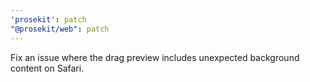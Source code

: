 ```yaml
---
'prosekit': patch
"@prosekit/web": patch
---
```



Fix an issue where the drag preview includes unexpected background content on Safari.
